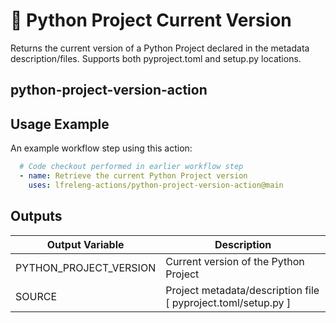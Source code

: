 <!--
SPDX-License-Identifier: Apache-2.0
SPDX-FileCopyrightText: 2025 The Linux Foundation
-->

# 🐍 Python Project Current Version

Returns the current version of a Python Project declared in the metadata
description/files. Supports both pyproject.toml and setup.py locations.

## python-project-version-action

## Usage Example

An example workflow step using this action:

```yaml
  # Code checkout performed in earlier workflow step
  - name: Retrieve the current Python Project version
    uses: lfreleng-actions/python-project-version-action@main
```

## Outputs

<!-- markdownlint-disable MD013 -->

| Output Variable        | Description                                                   |
| ---------------------- | ------------------------------------------------------------- |
| PYTHON_PROJECT_VERSION | Current version of the Python Project                         |
| SOURCE                 | Project metadata/description file [ pyproject.toml/setup.py ] |

<!-- markdownlint-enable MD013 -->
